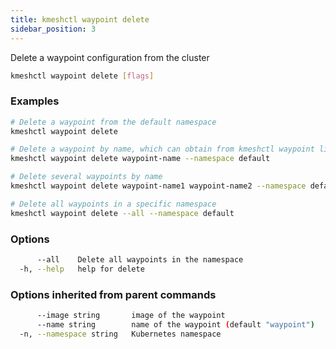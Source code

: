 ```yaml
---
title: kmeshctl waypoint delete
sidebar_position: 3
---
```


Delete a waypoint configuration from the cluster

```bash
kmeshctl waypoint delete [flags]
```

### Examples

```bash
# Delete a waypoint from the default namespace
kmeshctl waypoint delete

# Delete a waypoint by name, which can obtain from kmeshctl waypoint list
kmeshctl waypoint delete waypoint-name --namespace default

# Delete several waypoints by name
kmeshctl waypoint delete waypoint-name1 waypoint-name2 --namespace default

# Delete all waypoints in a specific namespace
kmeshctl waypoint delete --all --namespace default
```

### Options

```bash
      --all    Delete all waypoints in the namespace
  -h, --help   help for delete
```

### Options inherited from parent commands

```bash
      --image string       image of the waypoint
      --name string        name of the waypoint (default "waypoint")
  -n, --namespace string   Kubernetes namespace
```
